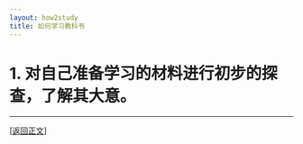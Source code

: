 ```yaml
---
layout: how2study
title: 如何学习教科书
---
```


# 1. 对自己准备学习的材料进行初步的**探查**，了解其大意。

***

[[返回正文](how2study_3.html#asw03)]
